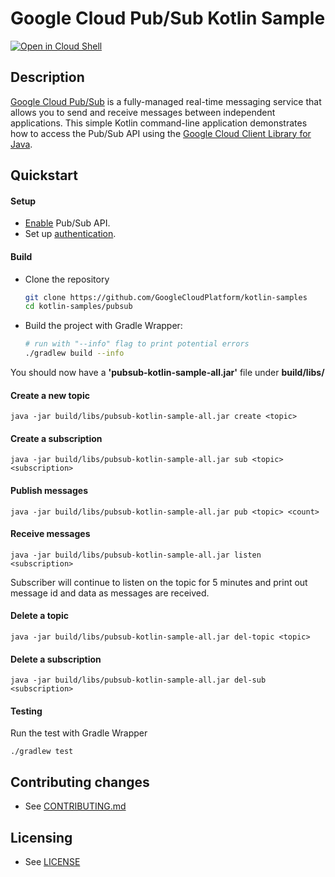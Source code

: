 # Google Cloud Pub/Sub Kotlin Sample

[![Open in Cloud Shell][shell_img]][shell_link]

[shell_img]: http://gstatic.com/cloudssh/images/open-btn.svg
[shell_link]: https://console.cloud.google.com/cloudshell/open?git_repo=https://github.com/googlecloudplatform/kotlin-samples&page=editor&working_dir=pubsub

## Description

[Google Cloud Pub/Sub][pubsub] is a fully-managed real-time messaging service that allows you to send and receive messages between independent applications. This simple Kotlin command-line application demonstrates how to access the Pub/Sub API using
the [Google Cloud Client Library for Java][google-cloud-java].

[pubsub]: https://cloud.google.com/pubsub/
[google-cloud-java]: https://github.com/GoogleCloudPlatform/google-cloud-java


## Quickstart

#### Setup
- [Enable](https://console.cloud.google.com/apis/api/pubsub.googleapis.com/overview) Pub/Sub API.
- Set up [authentication](https://cloud.google.com/docs/authentication/getting-started).

#### Build
- Clone the repository
  ```sh
  git clone https://github.com/GoogleCloudPlatform/kotlin-samples
  cd kotlin-samples/pubsub
  ```
- Build the project with Gradle Wrapper:
  ```sh
  # run with "--info" flag to print potential errors
  ./gradlew build --info
  ```
You should now have a **'pubsub-kotlin-sample-all.jar'** file under **build/libs/**

#### Create a new topic

`java -jar build/libs/pubsub-kotlin-sample-all.jar create <topic>`

#### Create a subscription

`java -jar build/libs/pubsub-kotlin-sample-all.jar sub <topic> <subscription>`

#### Publish messages

`java -jar build/libs/pubsub-kotlin-sample-all.jar pub <topic> <count>`

#### Receive messages

`java -jar build/libs/pubsub-kotlin-sample-all.jar listen <subscription>`

Subscriber will continue to listen on the topic for 5 minutes and print out message id and data as messages are received.

#### Delete a topic

`java -jar build/libs/pubsub-kotlin-sample-all.jar del-topic <topic>`

#### Delete a subscription

`java -jar build/libs/pubsub-kotlin-sample-all.jar del-sub <subscription>`

#### Testing
Run the test with Gradle Wrapper

`./gradlew test`

## Contributing changes

* See [CONTRIBUTING.md](../CONTRIBUTING.md)

## Licensing

* See [LICENSE](../LICENSE)
